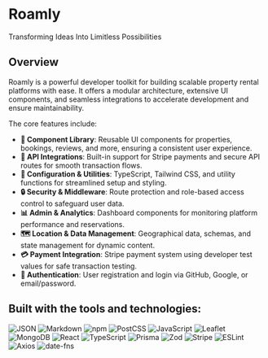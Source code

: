 # Roamly

Transforming Ideas Into Limitless Possibilities

## Overview

Roamly is a powerful developer toolkit for building scalable property rental platforms with ease. It offers a modular architecture, extensive UI components, and seamless integrations to accelerate development and ensure maintainability. 

The core features include:

- **🧩 Component Library**: Reusable UI components for properties, bookings, reviews, and more, ensuring a consistent user experience.
- **🚀 API Integrations**: Built-in support for Stripe payments and secure API routes for smooth transaction flows.
- **🔧 Configuration & Utilities**: TypeScript, Tailwind CSS, and utility functions for streamlined setup and styling.
- **🔒 Security & Middleware**: Route protection and role-based access control to safeguard user data.
- **📊 Admin & Analytics**: Dashboard components for monitoring platform performance and reservations.
- **🗺️ Location & Data Management**: Geographical data, schemas, and state management for dynamic content.
- **💳 Payment Integration**: Stripe payment system using developer test values for safe transaction testing.
- **🔑 Authentication**: User registration and login via GitHub, Google, or email/password.


## Built with the tools and technologies:

![JSON](https://img.shields.io/badge/JSON-black?logo=json&logoColor=white)
![Markdown](https://img.shields.io/badge/Markdown-black?logo=markdown&logoColor=white)
![npm](https://img.shields.io/badge/npm-red?logo=npm&logoColor=white)
![PostCSS](https://img.shields.io/badge/PostCSS-orange?logo=postcss&logoColor=white)
![JavaScript](https://img.shields.io/badge/JavaScript-yellow?logo=javascript&logoColor=black)
![Leaflet](https://img.shields.io/badge/Leaflet-green?logo=leaflet&logoColor=white)
![MongoDB](https://img.shields.io/badge/MongoDB-green?logo=mongodb&logoColor=white)
![React](https://img.shields.io/badge/React-blue?logo=react&logoColor=white)
![TypeScript](https://img.shields.io/badge/TypeScript-blue?logo=typescript&logoColor=white)
![Prisma](https://img.shields.io/badge/Prisma-blue?logo=prisma&logoColor=white)
![Zod](https://img.shields.io/badge/Zod-blue)
![Stripe](https://img.shields.io/badge/Stripe-blue?logo=stripe&logoColor=white)
![ESLint](https://img.shields.io/badge/ESLint-purple?logo=eslint&logoColor=white)
![Axios](https://img.shields.io/badge/Axios-purple)
![date-fns](https://img.shields.io/badge/datefns-purple)
